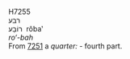 <body>
  <p>H7255<br>  רבע  <br> רוֹבַע  ‎  rôba‛  <br><i>ro‘-bah </i><br>From <a href="h7251.htm">7251</a>  a <i>quarter: - </i>fourth part.<br></p>
 </body>